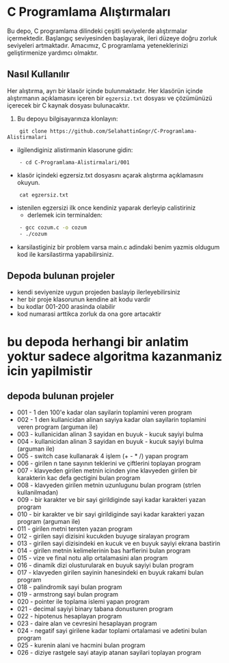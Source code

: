 # C Programlama Alıştırmaları

Bu depo, C programlama dilindeki çeşitli seviyelerde alıştırmalar içermektedir. Başlangıç seviyesinden başlayarak, ileri düzeye doğru zorluk seviyeleri artmaktadır. Amacımız, C programlama yeteneklerinizi geliştirmenize yardımcı olmaktır.

## Nasıl Kullanılır

Her alıştırma, ayrı bir klasör içinde bulunmaktadır. Her klasörün içinde alıştırmanın açıklamasını içeren bir `egzersiz.txt` dosyası ve çözümünüzü içerecek bir C kaynak dosyası bulunacaktır.


1. Bu depoyu bilgisayarınıza klonlayın:
```
	git clone https://github.com/SelahattinGngr/C-Programlama-Alistirmalari
```
- ilgilendiginiz alistirmanin klasorune gidin:
```
	- cd C-Programlama-Alistirmalari/001
```
- klasör içindeki egzersiz.txt dosyasını açarak alıştırma açıklamasını okuyun.
```
	cat egzersiz.txt
```
- istenilen egzersizi ilk once kendiniz yaparak derleyip calistiriniz
	- derlemek icin terminalden:
```bash
	- gcc cozum.c -o cozum
	- ./cozum
```
- karsilastiginiz bir problem varsa main.c adindaki benim yazmis oldugum kod ile karsilastirma yapabilirsiniz.

## Depoda bulunan projeler
- kendi seviyenize uygun projeden baslayip ilerleyebilirsiniz
- her bir proje klasorunun kendine ait kodu vardir
- bu kodlar 001-200 arasinda olabilir
- kod numarasi arttikca zorluk da ona gore artacaktir

# bu depoda herhangi bir anlatim yoktur sadece algoritma kazanmaniz icin yapilmistir

## depoda bulunan projeler
* 001 - 1 den 100'e kadar olan sayilarin toplamini veren program
* 002 - 1 den kullanicidan alinan sayiya kadar olan sayilarin toplamini veren program (arguman ile)
* 003 - kullanicidan alinan 3 sayidan en buyuk - kucuk sayiyi bulma
* 004 - kullanicidan alinan 3 sayidan en buyuk - kucuk sayiyi bulma (arguman ile)
* 005 - switch case kullanarak 4 işlem (+ - * /) yapan program
* 006 - girilen n tane sayının teklerini ve çiftlerini toplayan program
* 007 - klavyeden girilen metnin icinden yine klavyeden girilen bir karakterin kac defa gectigini bulan program
* 008 - klavyeden girilen metnin uzunlugunu bulan program (strlen kullanilmadan)
* 009 - bir karakter ve bir sayi girildiginde sayi kadar karakteri yazan program
* 010 - bir karakter ve bir sayi girildiginde sayi kadar karakteri yazan program (arguman ile)
* 011 - girilen metni tersten yazan program
* 012 - girilen sayi dizisini kucukden buyuge siralayan program
* 013 - girilen sayi dizisindeki en kucuk ve en buyuk sayiyi ekrana bastirin
* 014 - girilen metnin kelimelerinin bas harflerini bulan program
* 015 - vize ve final notu alip ortalamasini alan program
* 016 - dinamik dizi olusturularak en buyuk sayiyi bulan program
* 017 - klavyeden girilen sayinin hanesindeki en buyuk rakami bulan program
* 018 - palindromik sayi bulan program
* 019 - armstrong sayi bulan program
* 020 - pointer ile toplama islemi yapan program
* 021 - decimal sayiyi binary tabana donusturen program
* 022 - hipotenus hesaplayan program
* 023 - daire alan ve cevresini hesaplayan program
* 024 - negatif sayi girilene kadar toplami ortalamasi ve adetini bulan program
* 025 - kurenin alani ve hacmini bulan program
* 026 - diziye rastgele sayi atayip atanan sayilari toplayan program
